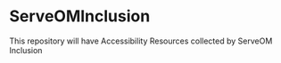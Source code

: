 # ServeOMInclusion
This repository will have Accessibility Resources collected by ServeOM Inclusion
